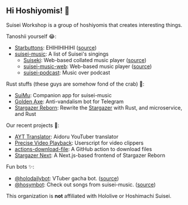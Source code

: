 ## Hi Hoshiyomis! 👋

Suisei Workshop is a group of hoshiyomis that creates interesting things.

Tanoshii yourself 😂:
* [Starbuttons](https://suisei.cc): EHIHIHIHIHI ([source](https://github.com/suisei-cn/starbuttons))
* [suisei-music](https://github.com/suisei-cn/suisei-music): A list of Suisei's singings
  * [Suiseki](https://suiseki.suisei.cc): Web-based collated music player ([source](https://github.com/suisei-cn/suiseki))
  * [suisei-music-web](https://player.suisei.cc): Web-based music player ([source](https://github.com/suisei-cn/suisei-music-web))
  * [suisei-podcast](https://github.com/suisei-cn/suisei-podcast): Music over podcast


Rust stuffs (these guys are somehow fond of the crab) 🦀:
* [SuiMu](https://github.com/suisei-cn/suimu): Companion app for suisei-music
* [Golden Axe](https://github.com/suisei-cn/golden-axe-rs): Anti-vandalism bot for Telegram
* [Stargazer Reborn](https://github.com/suisei-cn/stargazer-reborn): Rewrite the [Stargazer](https://github.com/suisei-cn/pystargazer) with Rust, and microservice, and Rust

Our recent projects 👀:
* [AYT Translator](https://github.com/suisei-cn/ayt-translator): Aidoru YouTuber translator
* [Precise Video Playback](https://github.com/suisei-cn/pvp): Userscript for video clippers
* [actions-download-file](https://github.com/suisei-cn/actions-download-file): A GitHub action to download files
* [Stargazer Next](https://github.com/suisei-cn/stargazer-next): A Next.js-based frontend of Stargazer Reborn

Fun bots ✨:
* [@holodailybot](https://t.me/holodailybot): VTuber gacha bot. ([source](https://github.com/suisei-cn/holodailybot))
* [@hosymbot](https://t.me/hosymbot): Check out songs from suisei-music. ([source](https://github.com/suisei-cn/tg-bot-hoshiyomis))

This organization is **not** affiliated with Hololive or Hoshimachi Suisei.
